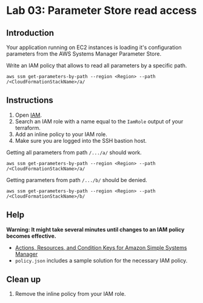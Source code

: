 # Lab 03: Parameter Store read access

## Introduction

Your application running on EC2 instances is loading it's configuration parameters from the AWS Systems Manager Parameter Store.

Write an IAM policy that allows to read all parameters by a specific path.

```
aws ssm get-parameters-by-path --region <Region> --path /<CloudFormationStackName>/a/ 
```

## Instructions

1. Open [IAM](https://console.aws.amazon.com/iam/home).
1. Search an IAM role with a name equal to the `IamRole` output of your terraform.
1. Add an inline policy to your IAM role.
1. Make sure you are logged into the SSH bastion host.

Getting all parameters from path `/.../a/` should work.

```
aws ssm get-parameters-by-path --region <Region> --path /<CloudFormationStackName>/a/ 
```

Getting parameters from path `/.../b/` should be denied.

```
aws ssm get-parameters-by-path --region <Region> --path /<CloudFormationStackName>/b/ 
```

## Help

**Warning: It might take several minutes until changes to an IAM policy becomes effective.**

* [Actions, Resources, and Condition Keys for Amazon Simple Systems Manager](https://docs.aws.amazon.com/IAM/latest/UserGuide/list_amazonsimplesystemsmanager.html#amazonsimplesystemsmanager-parameter)
* `policy.json` includes a sample solution for the necessary IAM policy.

## Clean up

1. Remove the inline policy from your IAM role.
